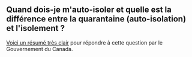## Quand dois-je m'auto-isoler et quelle est la différence entre la quarantaine (auto-isolation) et l'isolement ?

[Voici un résumé très clair](https://www.canada.ca/fr/sante-publique/services/publications/maladies-et-affections/auto-surveillance-auto-isolement-isolement-pour-covid-19.html) pour répondre à cette question par le Gouvernement du Canada.
